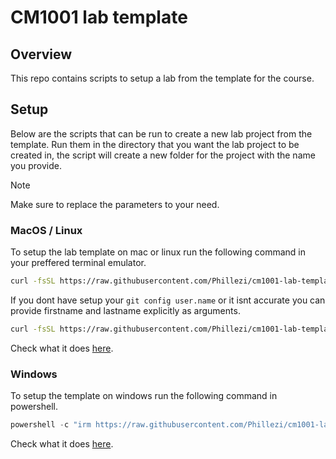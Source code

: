# CM1001 lab template

## Overview

This repo contains scripts to setup a lab from the template for the course.

## Setup

Below are the scripts that can be run to create a new lab project from the template. Run them in the directory that you want the lab project to be created in, the script will create a new folder for the project with the name you provide.

> [!NOTE]  
> Make sure to replace the parameters to your need.

### MacOS / Linux

To setup the lab template on mac or linux run the following command in your preffered terminal emulator.

```bash
curl -fsSL https://raw.githubusercontent.com/Phillezi/cm1001-lab-template/main/scripts/apply.sh | sh -s your-lab-name-here
```

If you dont have setup your `git config user.name` or it isnt accurate you can provide firstname and lastname explicitly as arguments.

```bash
curl -fsSL https://raw.githubusercontent.com/Phillezi/cm1001-lab-template/main/scripts/apply.sh | sh -s your-lab-name-here firstname lastname
```


Check what it does [here](https://github.com/Phillezi/cm1001-lab-template/tree/main/scripts/apply.sh).

### Windows

To setup the template on windows run the following command in powershell.

```powershell
powershell -c "irm https://raw.githubusercontent.com/Phillezi/cm1001-lab-template/main/scripts/apply.ps1 | iex"
```

Check what it does [here](https://github.com/Phillezi/cm1001-lab-template/tree/main/scripts/apply.ps1).
